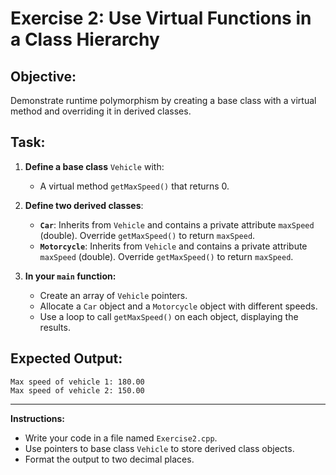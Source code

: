 # Exercise 2: Use Virtual Functions in a Class Hierarchy

## Objective:

Demonstrate runtime polymorphism by creating a base class with a virtual method and overriding it in derived classes.

## Task:

1. **Define a base class** `Vehicle` with:
   - A virtual method `getMaxSpeed()` that returns 0.

2. **Define two derived classes**:
   - **`Car`**: Inherits from `Vehicle` and contains a private attribute `maxSpeed` (double). Override `getMaxSpeed()` to return `maxSpeed`.
   - **`Motorcycle`**: Inherits from `Vehicle` and contains a private attribute `maxSpeed` (double). Override `getMaxSpeed()` to return `maxSpeed`.

3. **In your `main` function:**
   - Create an array of `Vehicle` pointers.
   - Allocate a `Car` object and a `Motorcycle` object with different speeds.
   - Use a loop to call `getMaxSpeed()` on each object, displaying the results.

## Expected Output:

```
Max speed of vehicle 1: 180.00
Max speed of vehicle 2: 150.00
```

---

**Instructions:**

- Write your code in a file named `Exercise2.cpp`.
- Use pointers to base class `Vehicle` to store derived class objects.
- Format the output to two decimal places.
```

